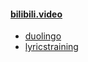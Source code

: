 #### [bilibili.video](https://www.bilibili.com/video/BV1T54y1X7B8?p=164&spm_id_from=pageDriver&vd_source=2b3537c234d02f82c699d6ee46f94a38)

- [duolingo](https://www.duolingo.com/)
- [lyricstraining](https://lyricstraining.com/)